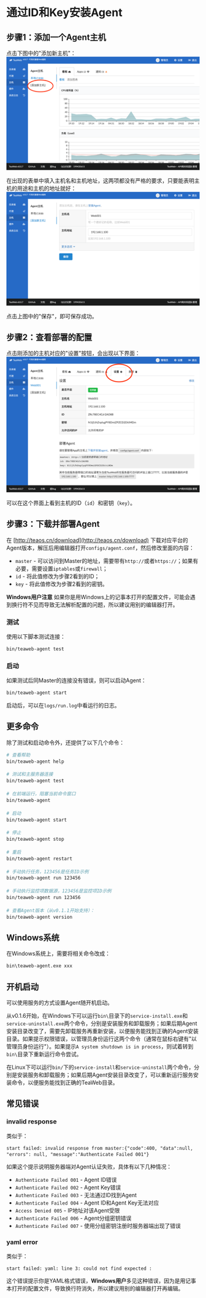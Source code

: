 # 通过ID和Key安装Agent

## 步骤1：添加一个Agent主机
点击下图中的"添加新主机"：
![install1.png](install1.png)

在出现的表单中填入主机名和主机地址，这两项都没有严格的要求，只要能表明主机的用途和主机的地址就好：
![install2.png](install2.png)

点击上图中的"保存"，即可保存成功。

## 步骤2：查看部署的配置
点击刚添加的主机对应的"设置"按钮，会出现以下界面：
![install3.png](install3.png)

可以在这个界面上看到主机的ID（`id`）和密钥（`key`）。

## 步骤3：下载并部署Agent
在 [http://teaos.cn/download](http://teaos.cn/download) 下载对应平台的Agent版本，解压后用编辑器打开`configs/agent.conf`，然后修改里面的内容：
* `master` - 可以访问到Master的地址，需要带有`http://`或者`https://`；如果有必要，需要设置`iptables`或`firewall`；
* `id` - 将此值修改为步骤2看到的ID；
* `key` - 将此值修改为步骤2看到的密钥。

**Windows用户注意** 如果你是用Windows上的记事本打开的配置文件，可能会遇到换行符不见而导致无法解析配置的问题，所以建议用别的编辑器打开。

### 测试
使用以下脚本测试连接：
~~~bash
bin/teaweb-agent test
~~~

### 启动
如果测试后同Master的连接没有错误，则可以启动Agent：
~~~bash
bin/teaweb-agent start
~~~

启动后，可以在`logs/run.log`中看运行的日志。

## 更多命令
除了测试和启动命令外，还提供了以下几个命令：
~~~bash
# 查看帮助
bin/teaweb-agent help

# 测试和主服务器连接
bin/teaweb-agent test

# 在前端运行，阻塞当前命令窗口
bin/teaweb-agent 

# 启动
bin/teaweb-agent start

# 停止
bin/teaweb-agent stop

# 重启
bin/teaweb-agent restart 

# 手动执行任务，123456是任务ID示例
bin/teaweb-agent run 123456

# 手动执行监控项数据源，123456是监控项ID示例
bin/teaweb-agent run 123456

# 查看Agent版本（从v0.1.1开始支持）：
bin/teaweb-agent version
~~~

## Windows系统
在Windows系统上，需要将相关命令改成：
~~~bash
bin\teaweb-agent.exe xxx
~~~

## 开机启动
可以使用服务的方式设置Agent随开机启动。

从v0.1.6开始，在Windows下可以运行`bin\`目录下的`service-install.exe`和`service-uninstall.exe`两个命令，分别是安装服务和卸载服务；如果后期Agent安装目录改变了，需要先卸载服务再重新安装，以便服务能找到正确的Agent安装目录。如果提示权限错误，以管理员身份运行这两个命令（通常在鼠标右键有"以管理员身份运行"）。如果提示`A system shutdown is in process`，则试着转到`bin\`目录下重新运行命令尝试。

在Linux下可以运行`bin/`下的`service-install`和`service-uninstall`两个命令，分别是安装服务和卸载服务；如果后期Agent安装目录改变了，可以重新运行服务安装命令，以便服务能找到正确的TeaWeb目录。

## 常见错误
### invalid response
类似于：
~~~
start failed: invalid response from master:{"code":400, "data":null, "errors": null, "message":"Authenticate Failed 001"}
~~~
如果这个提示说明服务器端对Agent认证失败，具体有以下几种情况：
* `Authenticate Failed 001` - Agent ID错误
* `Authenticate Failed 002` - Agent Key错误
* `Authenticate Failed 003` - 无法通过ID找到Agent
* `Authenticate Failed 004` - Agent ID和Agent Key无法对应
* `Access Denied 005` - IP地址对该Agent受限
* `Authenticate Failed 006` - Agent分组密钥错误
* `Authenticate Failed 007` - 使用分组密钥注册时服务器端出现了错误

### yaml error
类似于：
~~~
start failed: yaml: line 3: could not find expected :
~~~
这个错误提示你是YAML格式错误，**Windows用户**多见这种错误，因为是用记事本打开的配置文件，导致换行符消失，所以建议用别的编辑器打开再编辑。